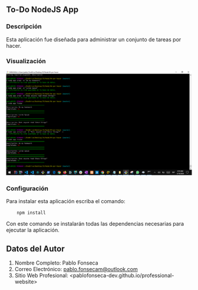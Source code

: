 ## To-Do NodeJS App

### Descripción

Esta aplicación fue diseñada para administrar un conjunto de tareas por hacer. 

### Visualización 

![To-Do App, la aplicación para apuntar tareas en la terminal](./pictures/app.png "NodeJS To-Do App")

### Configuración

Para instalar esta aplicación escriba el comando: 

```
    npm install 
```

Con este comando se instalarán todas las dependencias necesarias para ejecutar la aplicación. 


## Datos del Autor 

1. Nombre Completo: Pablo Fonseca
2. Correo Electrónico: pablo.fonsecam@outlook.com
3. Sitio Web Profesional: <pablofonseca-dev.github.io/professional-website>




